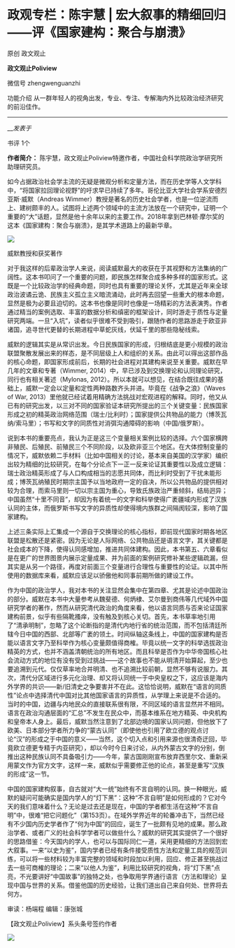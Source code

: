 

#  政观专栏：陈宇慧 | 宏大叙事的精细回归——评《国家建构：聚合与崩溃》

原创 政文观止 

**政文观止Poliview** 

微信号 zhengwenguanzhi

功能介绍 从一群年轻人的视角出发，专业、专注、专解海内外比较政治经济研究的前沿佳作。

____

___发表于_

书评 1个

**作者简介：** 陈宇慧，政文观止Poliview特邀作者，中国社会科学院政治学研究所助理研究员。  

  
  
  

  

  

如今占据政治社会学主流的无疑是微观分析和定量方法，而在历史学等人文学科中，“将国家拉回理论视野”的吁求早已持续了多年。哥伦比亚大学社会学系安德烈亚斯·威默（Andreas
Wimmer）教授是著名的历史社会学者，也是一位逆流而上、建树颇丰的人。试图将上述两个领域中的主流方法放在一个研究中，证明一个重要的“大”话题，显然是他十余年以来的主要工作。2018年拿到巴林顿·摩尔奖的这本《国家建构：聚合与崩溃》，是其学术道路上的最新华章。

  

![](/images/319/2.jpeg)

威默教授和获奖著作

  

对于我这样的后辈政治学人来说，阅读威默最大的收获在于其视野和方法集纳的广阔性。这本书叩问了一个重要的问题，即民族怎样聚合成多种多样的国家形式。这既是一个比较政治学的经典命题，同时也具有重要的理论关怀，尤其是近年来全球政治波谲云诡、民族主义孤立主义暗流涌动，此时再去回望一些重大的根本命题，显然是极为必要且迫切的。这本书也像是同时也像是一场精彩的方法表演秀。作者通过精当的案例选取、丰富的数据分析和缜密的框架设计，同时游走于质性与定量研究两端。一旦“入坑”，读者似乎很难不受到吸引，跟随作者的思路游走于欧亚非诸国，追寻世代更替的长期进程中草蛇灰线，伏延千里的那些隐秘线索。

  

威默的逻辑其实是从常识出发。今日民族国家的形成，归根结底是更小规模的政治联盟聚散发展出来的样态，是不同层级上人和组织的关系。由此可以得出这部作品的核心命题，即国家形成前后，长期的社会进程对其建构来说至关重要。威默在早几年的文章和专著（Wimmer,
2014）中，早已涉及到交换理论和认同理论研究，同行也有相关著述（Mylonas,
2012）。所以本就可以想见，在结合既往成果的基础上，威默一定会以定量和定性两种路数齐头并进。毕竟在《战争之浪》（Waves of War,
2013）里他就已经试着用精确方法挑战对宏观进程的解释。同时，他又从已有的研究出发，以三对不同的国家验证本研究所提出的三个关键变量：民族国家形成之初的精英政治网络范围（瑞士/比利时）；国家提供公共物品的能力（博茨瓦纳/索马里）；书写和文字的同质性对消弭沟通障碍的影响（中国/俄罗斯）。

  

说到本书的重要亮点，我认为正是这三个变量相关案例比较的选择。六个国家横跨非殖民、后殖民、前殖民三个不同阶段，以及欧非亚三个地区。在大体控制变量的情况下，威默依赖二手材料（比如中国相关的讨论，基本来自美国的汉学家）编织出较为精细的比较研究，在每个分论点下一正一反来论证其重要性以及成立逻辑：瑞士政治精英形成了与人口构成相当的志愿共同体，而比利时受到了干扰未能形成；博茨瓦纳殖民时期宗主国予以当地政府一定的自决，所以公共物品的提供相对较为合理，而索马里则一切以宗主国为重心，导致氏族政治严重倾斜，结局迥异；中国虽然“十里不同音”，却因为有着统一的文字和科举使得广袤疆域内形成了汉族认同的主体，而俄罗斯书写文字的异质性却使得境内族群之间隔阂较深，影响了国家建构。

  

上述三条实际上汇集成一个源自于交换理论的核心指标，即前现代国家时期各地区联盟是松散还是紧密。因为无论是人际网络、公共物品还是语言文字，其关键都是社会成本的下降，使得认同感增加，推进共同体建构。因此，本书第五、六章看似是在更广的世界图景内展示定量成果、并为前面的案例研究修补某些逻辑疏漏，但其实是从另一个路径，再度对前面三个变量进行合理性与重要性的论证。以其中所使用的数据库来看，威默应该足以骄傲他和同事前期所做的建设工作。

  

作为中国的政治学人，我对本书的关注显然会集中在第四章、尤其是论述中国政治的部分。威默在本书中大量参考从魏斐德、何炳棣、艾尔曼到商伟等几代域外中国研究学者的著作，然而从研究清代政治的角度来看，他以语言同质与否来论证国家建构前景，似乎有些隔靴搔痒，没有触及到核心关切。首先，本书草率地引用了“清承明制”，忽略了这个论断指的是清代内地行省的统治范围，而不包括清廷所辖今日中国的西部、北部等广袤的领土。时间纵轴这条线上，中国的国家建构是否能以语言文字乃至科举作为核心变量颇值得商榷。毕竟以统一文字的科举选拔政治精英的方式，也并不涵盖清朝统治的所有地区。而且科举是否作为中华帝国核心社会流动方式的地位有没有受到过挑战——这个故事也不能从明清开始算起，至少也要追溯到元代。仅仅草率地合并明清、也不追溯比较前朝，显然不够有说服力。其次，清代分区域进行多元化治理、却又将认同统一于中央皇权之下，这应该是海内外学界的共识——新/旧清史之争要害并不在此。这恰恰说明，威默在“语言的同质性”论点中选择清代中国对比其他国家语言的异质性，从学理上来说是不合适的。当时的中国，边疆与内地民众的直接联系很有限，不同区域的语言显然并不相同。语言在政治沟通层面的“汇总”不发生在民众中，而基本维系在地方精英、中央机构和皇帝本人身上。最后，威默当然注意到了北部边境的国家认同问题，但他放下了欧美、日本部分学者所力争的“蒙古认同”（即使他也引用了欧立德的观点讨论“汉”的形成之于中国的意义——当然，这个切入点和引用来源也很清奇迂回，毕竟欧立德更专精于内亚研究），却以今时今日来讨论，从内外蒙古文字的分别，倒推出这种民族认同不具备吸引力——今年，蒙古国刚刚宣布放弃西里尔文、重新采用蒙文作为官方文字，这样一来，威默似乎需要修正他的论点，甚至是重写“汉族的形成”这一节。

  

中国的国家建构叙事，自古就对“大一统”始终有不言自明的认同。换一种眼光，威默的疑问可能确实是国内学人的“灯下黑”：这种“不言自明”是如何形成的？它对今天的我们意味着什么？无论是过去还是现在，中国的学者都生活在这种“不言自明”中，很难“把它问题化”（第153页）。在域外学界近年的轮番冲击下，当然已经有不少国内历史学者作了“何为中国”的回应，诞生了一批颇有见地的成果。那么政治学者、或者广义的社会科学学者可以做些什么？威默的研究其实提供了一个很好的思路借鉴：今天国内的学人，也可以与国际同仁一道，采用更精细的方法回到宏大叙事。一来“以史为鉴”，国内学者已经有条件接受质性方法和定量工具的规范训练，可以将一些材料较为丰富完整的领域和时段加以利用，回应、修正甚至挑战过去一些可商榷的理论；二来“以他人为鉴”，利用比较研究的视角，将“灯下黑”点亮，不光要讲好“中国故事”的独特之处，也争取用学界通行语言（方法和理论）呈现中国与世界的关系。借鉴他国的历史经验，让我们道出自己来自何处、世界将去何方。

  

审读：杨端程 编辑：康张城

【政文观止Poliview】系头条号签约作者

  

![](/images/319/3.jpeg)

  

